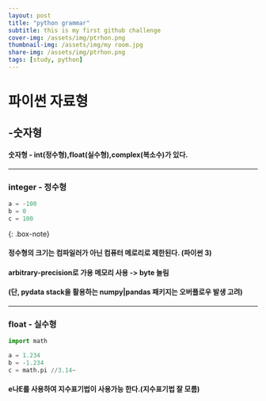 ```yaml
---
layout: post
title: "python grammar"
subtitle: this is my first github challenge
cover-img: /assets/img/ptrhon.png
thumbnail-img: /assets/img/my room.jpg
share-img: /assets/img/ptrhon.png
tags: [study, python]
---
```


# 파이썬 자료형

## -숫자형

#### 숫자형 - int(정수형),float(실수형),complex(복소수)가 있다.

_________________________________________________________

### integer - 정수형

~~~python
a = -100
b = 0
c = 100
~~~
{: .box-note}
#### 정수형의 크기는 컴파일러가 아닌 컴퓨터 메로리로 제한된다. (파이썬 3)
#### arbitrary-precision로 가용 메모리 사용 -> byte 늘림
#### (단, pydata stack을 활용하는 numpy|pandas 패키지는 오버플로우 발생 고려)

------------------------------------------------------------------------

### float - 실수형

~~~python
import math

a = 1.234
b = -1.234
c = math.pi //3.14~
~~~

#### e나E를 사용하여 지수표기법이 사용가능 한다.(지수표기법 잘 모름)
